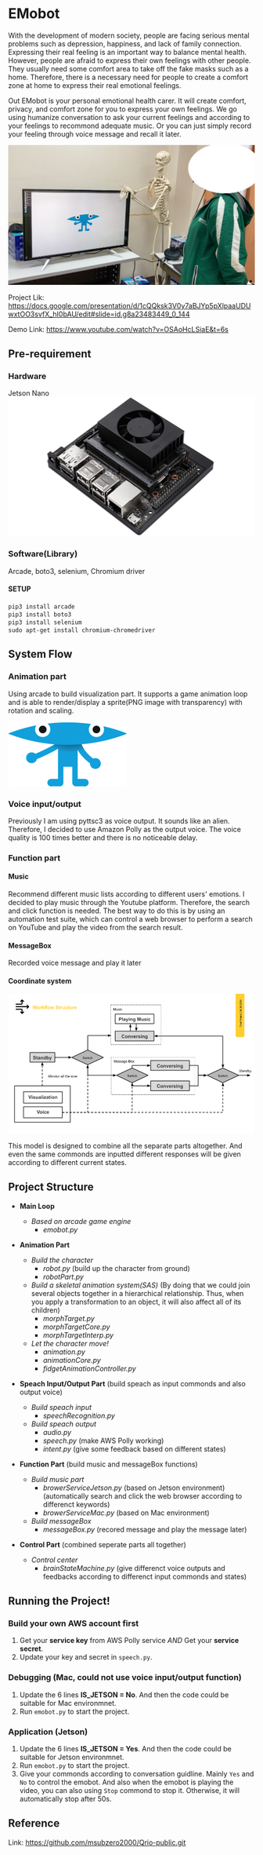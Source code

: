 # EMobot

With the development of modern society, people are facing serious mental problems such as depression, happiness, and lack of family connection. Expressing their real feeling is an important way to balance mental health. However, people are afraid to express their own feelings with other people. They usually need some comfort area to take off the fake masks such as a home. Therefore, there is a necessary need for people to create a comfort zone at home to express their real emotional feelings.

Out EMobot is your personal emotional health carer. It will create comfort, privacy, and comfort zone for you to express your own feelings. We go using humanize conversation to ask your current feelings and according to your feelings to recommond adequate music. Or you can just simply record your feeling through voice message and recall it later.

![](https://github.com/jyl6932/EMobot/blob/master/IntroImage/cut.png)

Project Lik: https://docs.google.com/presentation/d/1cQQksk3V0y7aBJYp5pXlpaaUDUwxtOO3svfX_hI0bAU/edit#slide=id.g8a23483449_0_144

Demo Link: https://www.youtube.com/watch?v=OSAoHcLSiaE&t=6s

## Pre-requirement
### Hardware
Jetson Nano
![](https://github.com/jyl6932/EMobot/blob/master/IntroImage/jetson%20nano.jpg)

### Software(Library)
Arcade, boto3, selenium, Chromium driver

#### SETUP
```
pip3 install arcade
pip3 install boto3
pip3 install selenium
sudo apt-get install chromium-chromedriver
```

## System Flow
### Animation part
Using arcade to build visualization part. It supports a game animation loop and is able to render/display a sprite(PNG image with transparency) with rotation and scaling.



![](https://github.com/jyl6932/EMobot/blob/master/IntroImage/character.gif)



### Voice input/output
Previously I am using pyttsc3 as voice output. It sounds like an alien. Therefore, I decided to use Amazon Polly as the output voice. The voice quality is 100 times better and there is no noticeable delay.

### Function part
#### Music 
Recommend different music lists according to different users' emotions. I decided to play music through the Youtube platform.
Therefore, the search and click function is needed. The best way to do this is by using an automation test suite, which can control a web browser to perform a search on YouTube and play the video from the search result.

#### MessageBox
Recorded voice message and play it later

#### Coordinate system
![](https://github.com/jyl6932/EMobot/blob/master/IntroImage/Work%20Flow.png)

This model is designed to combine all the separate parts altogether. And even the same commonds are inputted different responses will be given according to different current states.

## Project Structure
* **Main Loop**
  * *Based on arcade game engine*
    * *emobot.py* 

* **Animation Part**
  * *Build the character*
    * *robot.py*  (build up the character from ground)
    * *robotPart.py* 
  * *Build a skeletal animation system(SAS)* (By doing that we could join several objects together in a hierarchical relationship. Thus, when you apply a transformation to an object, it will also affect all of its children)
    * *morphTarget.py*
    * *morphTargetCore.py*
    * *morphTargetInterp.py*
  * *Let the character move!*
    * *animation.py*
    * *animationCore.py*
    * *fidgetAnimationController.py*

* **Speach Input/Output Part** (build speach as input commonds and also output voice)
  * *Build speach input* 
    * *speechRecognition.py*
  * *Build speach output* 
    * *audio.py*
    * *speech.py* (make AWS Polly working)
    * *intent.py* (give some feedback based on different states)
    
* **Function Part** (build music and messageBox functions)
  * *Build music part* 
    * *browerServiceJetson.py* (based on Jetson environment) (automatically search and click the web browser according to differenct keywords)
    * *browerServiceMac.py* (based on Mac environment)
  * *Build messageBox* 
    * *messageBox.py* (recored message and play the message later)
    
* **Control Part** (combined seperate parts all together)
  * *Control center* 
    * *brainStateMachine.py* (give differenct voice outputs and feedbacks according to differenct input commonds and states)
    
## Running the Project!
### Build your own AWS account first
1. Get your **service key**  from AWS Polly service *AND* Get your **service secret**.
2. Update your key and secret in `speech.py`.
 
### Debugging (Mac, could not use voice input/output function)
1. Update the 6 lines **IS_JETSON = No**. And then the code could be suitable for Mac environmnet.
2. Run `emobot.py` to start the project.

### Application (Jetson)
1. Update the 6 lines **IS_JETSON = Yes**. And then the code could be suitable for Jetson environmnet.
2. Run `emobot.py` to start the project.
3. Give your commonds according to conversation guidline. Mainly `Yes` and `No` to control the emobot. And also when the emobot is playing the video, you can also using `Stop` commond to stop it. Otherwise, it will automatically stop after 50s.


## Reference
Link: https://github.com/msubzero2000/Qrio-public.git
